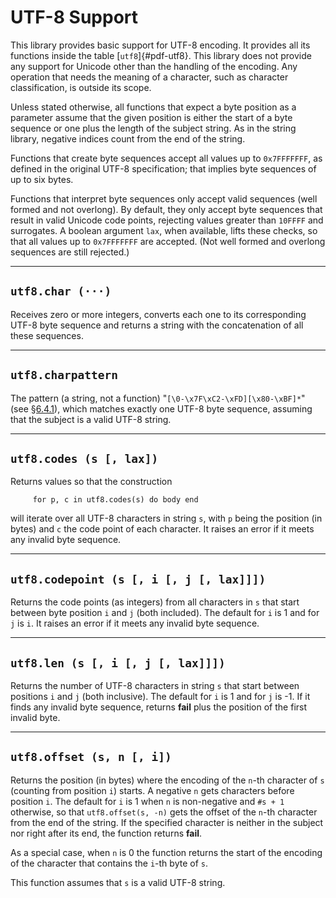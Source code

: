 # UTF-8 Support

This library provides basic support for UTF-8 encoding. It provides all
its functions inside the table [`utf8`]{#pdf-utf8}. This library does
not provide any support for Unicode other than the handling of the
encoding. Any operation that needs the meaning of a character, such as
character classification, is outside its scope.

Unless stated otherwise, all functions that expect a byte position as a
parameter assume that the given position is either the start of a byte
sequence or one plus the length of the subject string. As in the string
library, negative indices count from the end of the string.

Functions that create byte sequences accept all values up to
`0x7FFFFFFF`, as defined in the original UTF-8 specification; that
implies byte sequences of up to six bytes.

Functions that interpret byte sequences only accept valid sequences
(well formed and not overlong). By default, they only accept byte
sequences that result in valid Unicode code points, rejecting values
greater than `10FFFF` and surrogates. A boolean argument `lax`, when
available, lifts these checks, so that all values up to `0x7FFFFFFF` are
accepted. (Not well formed and overlong sequences are still rejected.)

------------------------------------------------------------------------

## `utf8.char (···)`

Receives zero or more integers, converts each one to its corresponding
UTF-8 byte sequence and returns a string with the concatenation of all
these sequences.

------------------------------------------------------------------------

## `utf8.charpattern`

The pattern (a string, not a function)
\"`[\0-\x7F\xC2-\xFD][\x80-\xBF]*`\" (see [§6.4.1](#6.4.1)), which
matches exactly one UTF-8 byte sequence, assuming that the subject is a
valid UTF-8 string.

------------------------------------------------------------------------

## `utf8.codes (s [, lax])`

Returns values so that the construction

         for p, c in utf8.codes(s) do body end

will iterate over all UTF-8 characters in string `s`, with `p` being the
position (in bytes) and `c` the code point of each character. It raises
an error if it meets any invalid byte sequence.

------------------------------------------------------------------------

## `utf8.codepoint (s [, i [, j [, lax]]])`

Returns the code points (as integers) from all characters in `s` that
start between byte position `i` and `j` (both included). The default for
`i` is 1 and for `j` is `i`. It raises an error if it meets any invalid
byte sequence.

------------------------------------------------------------------------

## `utf8.len (s [, i [, j [, lax]]])`

Returns the number of UTF-8 characters in string `s` that start between
positions `i` and `j` (both inclusive). The default for `i` is 1 and for
`j` is -1. If it finds any invalid byte sequence, returns **fail** plus
the position of the first invalid byte.

------------------------------------------------------------------------

## `utf8.offset (s, n [, i])`

Returns the position (in bytes) where the encoding of the `n`-th
character of `s` (counting from position `i`) starts. A negative `n`
gets characters before position `i`. The default for `i` is 1 when `n`
is non-negative and `#s + 1` otherwise, so that `utf8.offset(s, -n)`
gets the offset of the `n`-th character from the end of the string. If
the specified character is neither in the subject nor right after its
end, the function returns **fail**.

As a special case, when `n` is 0 the function returns the start of the
encoding of the character that contains the `i`-th byte of `s`.

This function assumes that `s` is a valid UTF-8 string.

